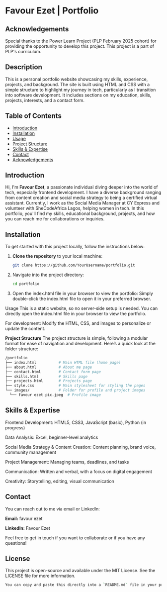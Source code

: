 # Favour Ezet | Portfolio

## Acknowledgements
Special thanks to the Power Learn Project (PLP February 2025 cohort) for providing the opportunity to develop this project. This project is a part of PLP's curriculum.

## Description
This is a personal portfolio website showcasing my skills, experience, projects, and background. The site is built using HTML and CSS with a simple structure to highlight my journey in tech, particularly as I transition into software development. It includes sections on my education, skills, projects, interests, and a contact form.

## Table of Contents
- [Introduction](#introduction)
- [Installation](#installation)
- [Usage](#usage)
- [Project Structure](#project-structure)
- [Skills & Expertise](#skills--expertise)
- [Contact](#contact)
- [Acknowledgements](#acknowledgements)

## Introduction
Hi, I'm **Favour Ezet**, a passionate individual diving deeper into the world of tech, especially frontend development. I have a diverse background ranging from content creation and social media strategy to being a certified virtual assistant. Currently, I work as the Social Media Manager at CY Express and volunteer with SheCodeAfrica Lagos, helping women in tech. In this portfolio, you'll find my skills, educational background, projects, and how you can reach me for collaborations or inquiries.

## Installation
To get started with this project locally, follow the instructions below: 

1. **Clone the repository** to your local machine:
   ```bash
   git clone https://github.com/YourUsername/portfolio.git

2. Navigate into the project directory:
    ```bash
   cd portfolio

4. Open the index.html file in your browser to view the portfolio: Simply double-click the index.html file to open it in your preferred browser.

Usage
This is a static website, so no server-side setup is needed. You can directly open the index.html file in your browser to view the portfolio.

For development: Modify the HTML, CSS, and images to personalize or update the content.

**Project Structure**
The project structure is simple, following a modular format for ease of navigation and development. Here’s a quick look at the folder structure:
  ```bash  
/portfolio
├── index.html          # Main HTML file (home page)
├── about.html          # About me page
├── contact.html        # Contact form page
├── skills.html         # Skills page
├── projects.html       # Projects page
├── style.css           # Main stylesheet for styling the pages
└── images/             # Folder for profile and project images
    └── favour ezet pic.jpeg  # Profile image

```
## Skills & Expertise

Frontend Development: HTML5, CSS3, JavaScript (basic), Python (in progress)

Data Analysis: Excel, beginner-level analytics

Social Media Strategy & Content Creation: Content planning, brand voice, community management

Project Management: Managing teams, deadlines, and tasks

Communication: Written and verbal, with a focus on digital engagement

Creativity: Storytelling, editing, visual communication

## Contact

You can reach out to me via email or LinkedIn:

**Email:** favour ezet

**LinkedIn:** Favour Ezet

Feel free to get in touch if you want to collaborate or if you have any questions!

## License
This project is open-source and available under the MIT License. See the LICENSE file for more information.
 ```bash
You can copy and paste this directly into a `README.md` file in your project repository. Let me know if you'd like to add or adjust anything!
